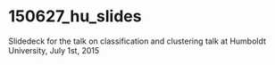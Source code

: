 # 150627_hu_slides
Slidedeck for the talk on classification and clustering talk at Humboldt University, July 1st, 2015

